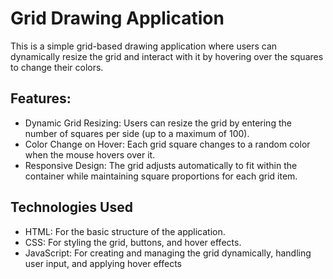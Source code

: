 # Grid Drawing Application

This is a simple grid-based drawing application where users can dynamically resize the grid and interact with it by hovering over the squares to change their colors.

## Features:

- Dynamic Grid Resizing: Users can resize the grid by entering the number of squares per side (up to a maximum of 100).
- Color Change on Hover: Each grid square changes to a random color when the mouse hovers over it.
- Responsive Design: The grid adjusts automatically to fit within the container while maintaining square proportions for each grid item.

## Technologies Used

- HTML: For the basic structure of the application.
- CSS: For styling the grid, buttons, and hover effects.
- JavaScript: For creating and managing the grid dynamically, handling user input, and applying hover effects